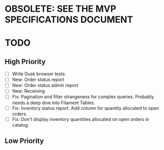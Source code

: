 # OBSOLETE: SEE THE MVP SPECIFICATIONS DOCUMENT

# TODO

## High Priority  

  - [ ] Write Dusk browser tests.
  - [ ] New: Order status report
  - [ ] New: Order status admin report
  - [ ] New: Receiving
  - [ ] Fix: Pagination and filter strangeness for complex queries. Probably needs a 
deep dive into Filament Tables. 
  - [ ] Fix: Inventory status report. Add column for quantity allocated to open orders.
  - [ ] Fix: Don't display inventory quantities allocated on open orders in catalog.

## Low Priority
